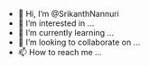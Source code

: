 - 👋 Hi, I’m @SrikanthNannuri
- 👀 I’m interested in ...
- 🌱 I’m currently learning ...
- 💞️ I’m looking to collaborate on ...
- 📫 How to reach me ...

<!---
SrikanthNannuri/SrikanthNannuri is a ✨ special ✨ repository because its `README.md` (this file) appears on your GitHub profile.
You can click the Preview link to take a look at your changes.
--->
